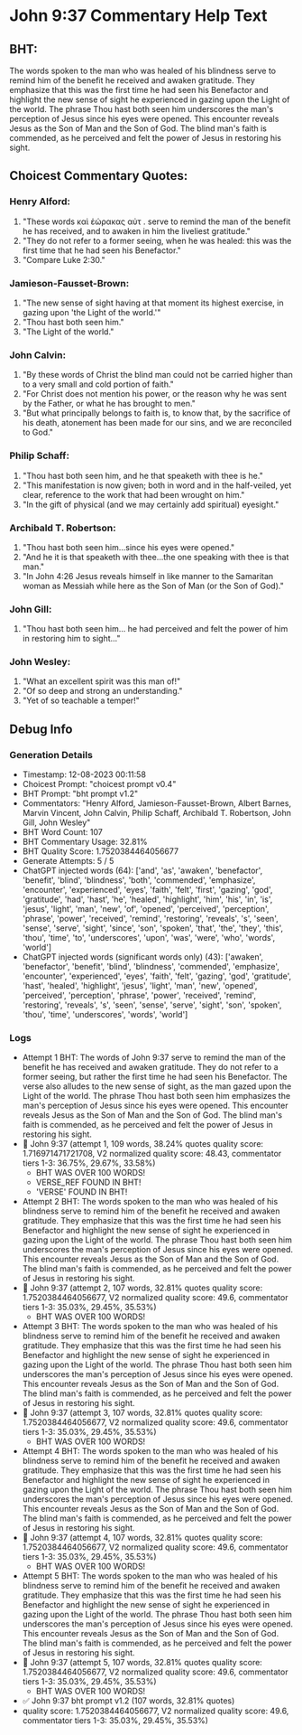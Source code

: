 # John 9:37 Commentary Help Text

## BHT:
The words spoken to the man who was healed of his blindness serve to remind him of the benefit he received and awaken gratitude. They emphasize that this was the first time he had seen his Benefactor and highlight the new sense of sight he experienced in gazing upon the Light of the world. The phrase Thou hast both seen him underscores the man's perception of Jesus since his eyes were opened. This encounter reveals Jesus as the Son of Man and the Son of God. The blind man's faith is commended, as he perceived and felt the power of Jesus in restoring his sight.

## Choicest Commentary Quotes:
### Henry Alford:
1. "These words καὶ ἑώρακας αὐτ . serve to remind the man of the benefit he has received, and to awaken in him the liveliest gratitude."
2. "They do not refer to a former seeing, when he was healed: this was the first time that he had seen his Benefactor."
3. "Compare Luke 2:30."

### Jamieson-Fausset-Brown:
1. "The new sense of sight having at that moment its highest exercise, in gazing upon 'the Light of the world.'"
2. "Thou hast both seen him."
3. "The Light of the world."

### John Calvin:
1. "By these words of Christ the blind man could not be carried higher than to a very small and cold portion of faith."
2. "For Christ does not mention his power, or the reason why he was sent by the Father, or what he has brought to men."
3. "But what principally belongs to faith is, to know that, by the sacrifice of his death, atonement has been made for our sins, and we are reconciled to God."

### Philip Schaff:
1. "Thou hast both seen him, and he that speaketh with thee is he." 
2. "This manifestation is now given; both in word and in the half-veiled, yet clear, reference to the work that had been wrought on him." 
3. "In the gift of physical (and we may certainly add spiritual) eyesight."

### Archibald T. Robertson:
1. "Thou hast both seen him...since his eyes were opened."
2. "And he it is that speaketh with thee...the one speaking with thee is that man."
3. "In John 4:26 Jesus reveals himself in like manner to the Samaritan woman as Messiah while here as the Son of Man (or the Son of God)."

### John Gill:
1. "Thou hast both seen him... he had perceived and felt the power of him in restoring him to sight..."

### John Wesley:
1. "What an excellent spirit was this man of!"
2. "Of so deep and strong an understanding."
3. "Yet of so teachable a temper!"


## Debug Info
### Generation Details
- Timestamp: 12-08-2023 00:11:58
- Choicest Prompt: "choicest prompt v0.4"
- BHT Prompt: "bht prompt v1.2"
- Commentators: "Henry Alford, Jamieson-Fausset-Brown, Albert Barnes, Marvin Vincent, John Calvin, Philip Schaff, Archibald T. Robertson, John Gill, John Wesley"
- BHT Word Count: 107
- BHT Commentary Usage: 32.81%
- BHT Quality Score: 1.7520384464056677
- Generate Attempts: 5 / 5
- ChatGPT injected words (64):
	['and', 'as', 'awaken', 'benefactor', 'benefit', 'blind', 'blindness', 'both', 'commended', 'emphasize', 'encounter', 'experienced', 'eyes', 'faith', 'felt', 'first', 'gazing', 'god', 'gratitude', 'had', 'hast', 'he', 'healed', 'highlight', 'him', 'his', 'in', 'is', 'jesus', 'light', 'man', 'new', 'of', 'opened', 'perceived', 'perception', 'phrase', 'power', 'received', 'remind', 'restoring', 'reveals', 's', 'seen', 'sense', 'serve', 'sight', 'since', 'son', 'spoken', 'that', 'the', 'they', 'this', 'thou', 'time', 'to', 'underscores', 'upon', 'was', 'were', 'who', 'words', 'world']
- ChatGPT injected words (significant words only) (43):
	['awaken', 'benefactor', 'benefit', 'blind', 'blindness', 'commended', 'emphasize', 'encounter', 'experienced', 'eyes', 'faith', 'felt', 'gazing', 'god', 'gratitude', 'hast', 'healed', 'highlight', 'jesus', 'light', 'man', 'new', 'opened', 'perceived', 'perception', 'phrase', 'power', 'received', 'remind', 'restoring', 'reveals', 's', 'seen', 'sense', 'serve', 'sight', 'son', 'spoken', 'thou', 'time', 'underscores', 'words', 'world']

### Logs
- Attempt 1 BHT: The words of John 9:37 serve to remind the man of the benefit he has received and awaken gratitude. They do not refer to a former seeing, but rather the first time he had seen his Benefactor. The verse also alludes to the new sense of sight, as the man gazed upon the Light of the world. The phrase Thou hast both seen him emphasizes the man's perception of Jesus since his eyes were opened. This encounter reveals Jesus as the Son of Man and the Son of God. The blind man's faith is commended, as he perceived and felt the power of Jesus in restoring his sight.
- 🔄 John 9:37 (attempt 1, 109 words, 38.24% quotes quality score: 1.716971471721708, V2 normalized quality score: 48.43, commentator tiers 1-3: 36.75%, 29.67%, 33.58%) 
	- BHT WAS OVER 100 WORDS! 
	- VERSE_REF FOUND IN BHT! 
	- 'VERSE' FOUND IN BHT!
- Attempt 2 BHT: The words spoken to the man who was healed of his blindness serve to remind him of the benefit he received and awaken gratitude. They emphasize that this was the first time he had seen his Benefactor and highlight the new sense of sight he experienced in gazing upon the Light of the world. The phrase Thou hast both seen him underscores the man's perception of Jesus since his eyes were opened. This encounter reveals Jesus as the Son of Man and the Son of God. The blind man's faith is commended, as he perceived and felt the power of Jesus in restoring his sight.
- 🔄 John 9:37 (attempt 2, 107 words, 32.81% quotes quality score: 1.7520384464056677, V2 normalized quality score: 49.6, commentator tiers 1-3: 35.03%, 29.45%, 35.53%) 
	- BHT WAS OVER 100 WORDS!
- Attempt 3 BHT: The words spoken to the man who was healed of his blindness serve to remind him of the benefit he received and awaken gratitude. They emphasize that this was the first time he had seen his Benefactor and highlight the new sense of sight he experienced in gazing upon the Light of the world. The phrase Thou hast both seen him underscores the man's perception of Jesus since his eyes were opened. This encounter reveals Jesus as the Son of Man and the Son of God. The blind man's faith is commended, as he perceived and felt the power of Jesus in restoring his sight.
- 🔄 John 9:37 (attempt 3, 107 words, 32.81% quotes quality score: 1.7520384464056677, V2 normalized quality score: 49.6, commentator tiers 1-3: 35.03%, 29.45%, 35.53%) 
	- BHT WAS OVER 100 WORDS!
- Attempt 4 BHT: The words spoken to the man who was healed of his blindness serve to remind him of the benefit he received and awaken gratitude. They emphasize that this was the first time he had seen his Benefactor and highlight the new sense of sight he experienced in gazing upon the Light of the world. The phrase Thou hast both seen him underscores the man's perception of Jesus since his eyes were opened. This encounter reveals Jesus as the Son of Man and the Son of God. The blind man's faith is commended, as he perceived and felt the power of Jesus in restoring his sight.
- 🔄 John 9:37 (attempt 4, 107 words, 32.81% quotes quality score: 1.7520384464056677, V2 normalized quality score: 49.6, commentator tiers 1-3: 35.03%, 29.45%, 35.53%) 
	- BHT WAS OVER 100 WORDS!
- Attempt 5 BHT: The words spoken to the man who was healed of his blindness serve to remind him of the benefit he received and awaken gratitude. They emphasize that this was the first time he had seen his Benefactor and highlight the new sense of sight he experienced in gazing upon the Light of the world. The phrase Thou hast both seen him underscores the man's perception of Jesus since his eyes were opened. This encounter reveals Jesus as the Son of Man and the Son of God. The blind man's faith is commended, as he perceived and felt the power of Jesus in restoring his sight.
- 🔄 John 9:37 (attempt 5, 107 words, 32.81% quotes quality score: 1.7520384464056677, V2 normalized quality score: 49.6, commentator tiers 1-3: 35.03%, 29.45%, 35.53%) 
	- BHT WAS OVER 100 WORDS!
- ✅ John 9:37 bht prompt v1.2 (107 words, 32.81% quotes)
- quality score: 1.7520384464056677, V2 normalized quality score: 49.6, commentator tiers 1-3: 35.03%, 29.45%, 35.53%)